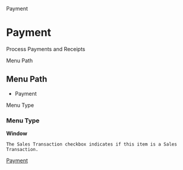 
Payment
# Payment


Process Payments and Receipts

Menu Path
## Menu Path



- Payment

Menu Type
### Menu Type

**Window**

```
The Sales Transaction checkbox indicates if this item is a Sales Transaction.
```

[Payment](../../functional-guide/window/window-payment.md)